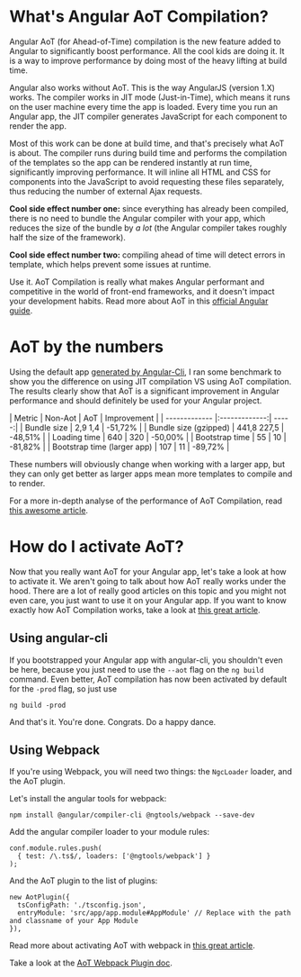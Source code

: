 # What's Angular AoT Compilation?

Angular AoT (for Ahead-of-Time) compilation is the new feature added to Angular to significantly boost performance. All the cool kids are doing it. It is a way to improve performance by doing most of the heavy lifting at build time.

Angular also works without AoT. This is the way AngularJS (version 1.X) works. The compiler works in JIT mode (Just-in-Time), which means it runs on the user machine every time the app is loaded. Every time you run an Angular app, the JIT compiler generates JavaScript for each component to render the app.

Most of this work can be done at build time, and that's precisely what AoT is about. The compiler runs during build time and performs the compilation of the templates so the app can be rendered instantly at run time, significantly improving performance.
It will inline all HTML and CSS for components into the JavaScript to avoid requesting these files separately, thus reducing the number of external Ajax requests.

**Cool side effect number one:** since everything has already been compiled, there is no need to bundle the Angular compiler with your app, which reduces the size of the bundle by *a lot* (the Angular compiler takes roughly half the size of the framework).

**Cool side effect number two:** compiling ahead of time will detect errors in template, which helps prevent some issues at runtime.

Use it. AoT Compilation is really what makes Angular performant and competitive in the world of front-end frameworks, and it doesn't impact your development habits. Read more about AoT in this [official Angular guide](https://angular.io/guide/aot-compiler).

# AoT by the numbers

Using the default app [generated by Angular-Cli](https://tech.io/playgrounds/252/jumping-from-angular1-to-angular/content/bootstraping-the-application), I ran some benchmark to show you the difference on using JIT compilation VS using AoT compilation. The results clearly show that AoT is a significant improvement in Angular performance and should definitely be used for your Angular project.

| Metric        | Non-Aot | AoT  | Improvement |
| ------------- |:-------------:| -----:|
| Bundle size | 2,9 1,4 | -51,72% |
| Bundle size (gzipped) | 441,8 227,5 | -48,51% |
| Loading time  | 640 | 320 | -50,00% |
| Bootstrap time  | 55  | 10  | -81,82% |
| Bootstrap time (larger app) | 107 | 11  | -89,72% |

These numbers will obviously change when working with a larger app, but they can only get better as larger apps mean more templates to compile and to render.

For a more in-depth analyse of the performance of AoT Compilation, read [this awesome article](https://blog.nrwl.io/angular-is-aot-worth-it-8fa02eaf64d4).

# How do I activate AoT?

Now that you really want AoT for your Angular app, let's take a look at how to activate it. We aren't going to talk about how AoT really works under the hood. There are a lot of really good articles on this topic and you might not even care, you just want to use it on your Angular app. If you want to know exactly how AoT Compilation works, take a look at [this great article](http://blog.mgechev.com/2016/08/14/ahead-of-time-compilation-angular-offline-precompilation/).

## Using angular-cli

If you bootstrapped your Angular app with angular-cli, you shouldn't even be here, because you just need to use the `--aot` flag on the `ng build` command. Even better, AoT compilation has now been activated by default for the `-prod` flag, so just use

```
ng build -prod
```

And that's it. You're done. Congrats. Do a happy dance.

## Using Webpack

If you're using Webpack, you will need two things: the `NgcLoader` loader, and the AoT plugin.

Let's install the angular tools for webpack:

```
npm install @angular/compiler-cli @ngtools/webpack --save-dev
```

Add the angular compiler loader to your module rules:

```
conf.module.rules.push(
  { test: /\.ts$/, loaders: ['@ngtools/webpack'] }
);
```

And the AoT plugin to the list of plugins:

```
new AotPlugin({
  tsConfigPath: './tsconfig.json',
  entryModule: 'src/app/app.module#AppModule' // Replace with the path and classname of your App Module
}),
```

Read more about activating AoT with webpack in [this great article](https://medium.com/@laco0416/aot-compilation-with-webpack-359ac9f4916f).

Take a look at the [AoT Webpack Plugin doc](https://github.com/angular/angular-cli/tree/master/packages/%40ngtools/webpack).
